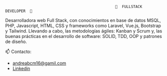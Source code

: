                                                      💬  FULLSTACK DEVELOPER  💬 

Desarrolladora web Full Stack, con conocimientos en base de datos MSQL, PHP, Javascript, HTML, CSS y frameworks como Laravel, Vue.js, Bootstrap y Tailwind.
Llevando a cabo, las metodologías ágiles: Kanban y Scrum y, las buenas prácticas en el desarrollo de software: SOLID, TDD, OOP y patrones de diseño.


📫  Contacto:
- andreabcm16@gamil.com
- [Linkedin](https://linkedin.com/in/-andrea-c-m)
 
 







